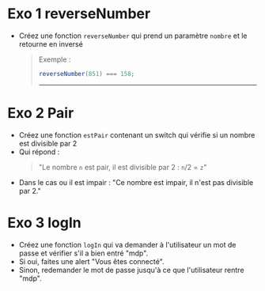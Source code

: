 # Exo 1 reverseNumber

- Créez une fonction `reverseNumber` qui prend un paramètre `nombre` et le retourne en inversé
  > Exemple :
  >
  > ```js
  > reverseNumber(851) === 158;
  > ```
  >
  > ***

# Exo 2 Pair

- Créez une fonction `estPair` contenant un switch qui vérifie si un nombre est divisible par 2
- Qui répond :
  > "Le nombre `n` est pair, il est divisible par 2 : `n`/2 = `z`"
- Dans le cas ou il est impair : "Ce nombre est impair, il n'est pas divisible par 2."

# Exo 3 logIn

- Créez une fonction `logIn` qui va demander à l'utilisateur un mot de passe et vérifier s'il a bien entré "mdp".
- Si oui, faites une alert "Vous êtes connecté".
- Sinon, redemander le mot de passe jusqu'à ce que l'utilisateur rentre "mdp".
